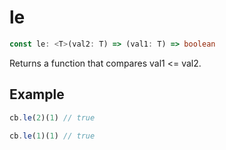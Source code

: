 # le

```ts
const le: <T>(val2: T) => (val1: T) => boolean
```

Returns a function that compares val1 <= val2.

## Example

```ts
cb.le(2)(1) // true
```

```ts
cb.le(1)(1) // true
```
